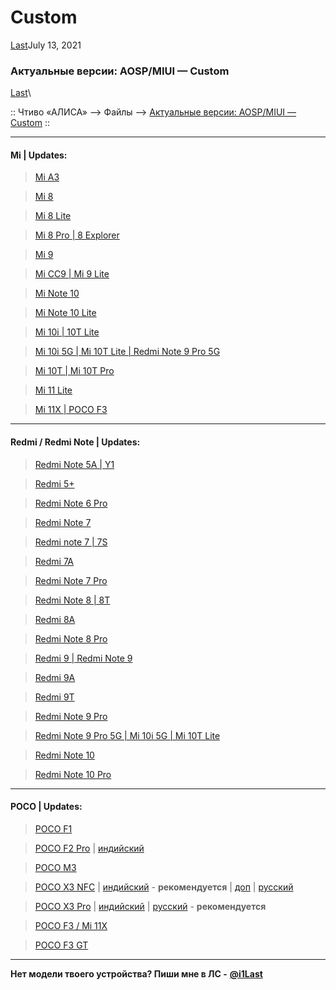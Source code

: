 # Custom

[Last](https://t.me/i1Last)July 13, 2021

### Актуальные версии: AOSP/MIUI — Custom 

[Last](https://t.me/i1Last)\


:: Чтиво «АЛИСА» --> Файлы --> [Актуальные версии: AOSP/MIUI — Custom](broken-reference) ::

***

#### Mi | Updates: <a href="#mi-or-updates" id="mi-or-updates"></a>

> [Mi A3](https://t.me/mi\_a3updates)

> [Mi 8](https://t.me/mi8arsenal)

> [Mi 8 Lite](https://t.me/mi8liteupdate)

> [Mi 8 Pro | 8 Explorer](https://t.me/mi8proupdates)

> [Mi 9](https://t.me/mi9globalupdates)

> [Mi CC9 | Mi 9 Lite](https://t.me/PyxisUpdates)

> [Mi Note 10](https://t.me/MiNote10Updates)

> [Mi Note 10 Lite](https://t.me/note10liteupdates)

> [Mi 10i | 10T Lite](https://t.me/Gauguin\_Updates)

> [Mi 10i 5G | Mi 10T Lite | Redmi Note 9 Pro 5G](https://t.me/Mi10i5GOfficialUpdates)

> [Mi 10T | Mi 10T Pro](https://t.me/Mi10TSeriesUpdates)

> [Mi 11 Lite](https://t.me/XiaomiMi11LiteUpdates)

> [Mi 11X | POCO F3](https://t.me/pocoF3GlobalUpdates)

***

#### Redmi / Redmi Note | Updates: <a href="#redmi-redmi-note-or-updates" id="redmi-redmi-note-or-updates"></a>

> [Redmi Note 5A | Y1](https://t.me/rn5a\_update)

> [Redmi 5+](https://t.me/vince\_news)

> [Redmi Note 6 Pro](https://t.me/tulipromindo)

> [Redmi Note 7](https://t.me/redminote7update)

> [Redmi note 7 | 7S](https://t.me/RedmiNote7Updates)

> [Redmi 7A](https://t.me/Redmi7AUpdates)

> [Redmi Note 7 Pro](https://t.me/redmi\_note\_7\_pro\_updates)

> [Redmi Note 8 | 8T](https://t.me/rn8updates)

> [Redmi 8A](https://t.me/Redmi8AUpdates)

> [Redmi Note 8 Pro](https://t.me/RedmiNote8ProUpdates)

> [Redmi 9 | Redmi Note 9](https://t.me/HelioG85\_Updates)

> [Redmi 9A](https://t.me/Redmi9AUpdate)

> [Redmi 9T](https://t.me/Redmi9TUpdates)

> [Redmi Note 9 Pro](https://t.me/RN9ProUpdate)

> [Redmi Note 9 Pro 5G | Mi 10i 5G | Mi 10T Lite](https://t.me/Mi10i5GOfficialUpdates)

> [Redmi Note 10](https://t.me/Note10\_Updates)

> [Redmi Note 10 Pro](https://t.me/RedmiNote10ProChannel)

***

#### POCO | Updates: <a href="#poco-or-updates" id="poco-or-updates"></a>

> [POCO F1](https://t.me/PocoPhoneGlobalUpdates)

> [POCO F2 Pro](https://t.me/PocoF2ProGlobalReleases) | [индийский](https://t.me/PocoF2ProCH)

> [POCO M3](https://t.me/PocoM3GlobalUpdates)

> [POCO X3 NFC](https://t.me/PocoX3OfficialUpdates) | [индийский](https://t.me/PocoX3\_Official) - **рекомендуется** | [доп](https://t.me/PocoX3IDUpdate) | [русский](https://t.me/PocoRussiaX3Updates)

> [POCO X3 Pro](https://t.me/PocoX3ProUpdates) | [индийский](https://t.me/PocoX3ProIndonesiaUpdate) | [русский](https://t.me/PocoRussiaX3PROUpdates) - **рекомендуется**

> [POCO F3 / Mi 11X](https://t.me/pocoF3GlobalUpdates)

> [POCO F3 GT](https://t.me/PocoF3GTUpdates)

***

**Нет модели твоего устройства? Пиши мне в ЛС -** [**@i1Last**](https://t.me/i1Last)
